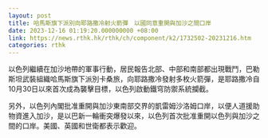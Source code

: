 ```yaml
---
layout: post
title: 哈馬斯旗下派別向耶路撒冷射火箭彈　以國同意重開與加沙之間口岸
date: 2023-12-16 01:19:20.000000000 +08:00
link: https://news.rthk.hk/rthk/ch/component/k2/1732502-20231216.htm
categories: rthk
---
```


以色列繼續在加沙地帶的軍事行動，居民報告北部、中部和南部都出現戰鬥，巴勒斯坦武裝組織哈馬斯旗下派別卡桑旅，向耶路撒冷發射多枚火箭彈，是耶路撒冷自10月30日以來首次成為襲擊目標，以色列啟動鐵穹防禦系統攔截。

另外，以色列內閣批准重開與加沙東南部交界的凱雷姆沙洛姆口岸，以便人道援助物資進入加沙，是以巴新一輪衝突爆發以來，以色列首次批准重開以色列與加沙之間的口岸。美國、英國和世衛都表示歡迎。
